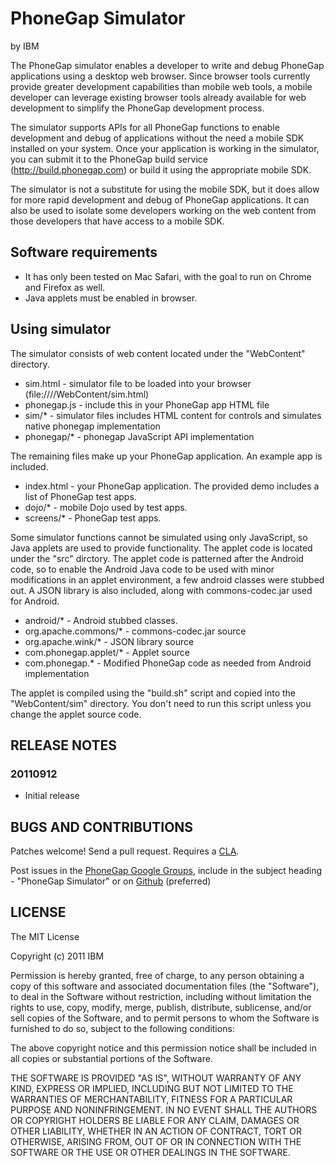 # PhoneGap Simulator #
by IBM

The PhoneGap simulator enables a developer to write and debug PhoneGap applications using a desktop web browser.  Since browser tools currently provide greater development capabilities than mobile web tools, a mobile developer can leverage existing browser tools already available for web development to simplify the PhoneGap development process.

The simulator supports APIs for all PhoneGap functions to enable development and debug of applications without the need a mobile SDK installed on your system.  Once your application is working in the simulator, you can submit it to the PhoneGap build service (http://build.phonegap.com) or build it using the appropriate mobile SDK.

The simulator is not a substitute for using the mobile SDK, but it does allow for more rapid development and debug of PhoneGap applications.  It can also be used to isolate some developers working on the web content from those developers that have access to a mobile SDK.

## Software requirements ##

* It has only been tested on Mac Safari, with the goal to run on Chrome and Firefox as well.
* Java applets must be enabled in browser.

## Using simulator ##

The simulator consists of web content located under the "WebContent" directory.

* sim.html - simulator file to be loaded into your browser (file:///<path>/WebContent/sim.html)
* phonegap.js - include this in your PhoneGap app HTML file
* sim/* - simulator files includes HTML content for controls and simulates native phonegap implementation
* phonegap/* - phonegap JavaScript API implementation
  
The remaining files make up your PhoneGap application.  An example app is included.

* index.html - your PhoneGap application.  The provided demo includes a list of PhoneGap test apps.
* dojo/* - mobile Dojo used by test apps.
* screens/* - PhoneGap test apps.

Some simulator functions cannot be simulated using only JavaScript, so Java applets are used to provide functionality.  The applet code is located under the "src" dirctory.  The applet code is patterned after the Android code, so to enable the Android Java code to be used with minor modifications in an applet environment, a few android classes were stubbed out.  A JSON library is also included, along with commons-codec.jar used for Android.

* android/* - Android stubbed classes.
* org.apache.commons/* - commons-codec.jar source
* org.apache.wink/* - JSON library source
* com.phonegap.applet/* - Applet source
* com.phonegap.* - Modified PhoneGap code as needed from Android implementation

The applet is compiled using the "build.sh" script and copied into the "WebContent/sim" directory.  You don't need to run this script unless you change the applet source code.


## RELEASE NOTES ##

### 20110912 ###
* Initial release

## BUGS AND CONTRIBUTIONS ##

Patches welcome! Send a pull request.  Requires a [CLA](https://files.pbworks.com/download/qH1OfztZ1d/phonegap/31724031/NitobiPhoneGapCLA.pdf).

Post issues in the [PhoneGap Google Groups](http://groups.google.com/group/phonegap), include in the subject heading - "PhoneGap Simulator" or on [Github](http://github.com/brycecurtis/phonegap-simjs/issues)
(preferred)

## LICENSE ##

The MIT License

Copyright (c) 2011 IBM

Permission is hereby granted, free of charge, to any person obtaining a copy of this software and associated documentation files (the "Software"), to deal in the Software without restriction, including without limitation the rights to use, copy, modify, merge, publish, distribute, sublicense, and/or sell copies of the Software, and to permit persons to whom the Software is furnished to do so, subject to the following conditions:

The above copyright notice and this permission notice shall be included in all copies or substantial portions of the Software.

THE SOFTWARE IS PROVIDED "AS IS", WITHOUT WARRANTY OF ANY KIND, EXPRESS OR IMPLIED, INCLUDING BUT NOT LIMITED TO THE WARRANTIES OF MERCHANTABILITY, FITNESS FOR A PARTICULAR PURPOSE AND NONINFRINGEMENT. IN NO EVENT SHALL THE AUTHORS OR COPYRIGHT HOLDERS BE LIABLE FOR ANY CLAIM, DAMAGES OR OTHER LIABILITY, WHETHER IN AN ACTION OF CONTRACT, TORT OR OTHERWISE, ARISING FROM, OUT OF OR IN CONNECTION WITH THE SOFTWARE OR THE USE OR OTHER DEALINGS IN THE SOFTWARE.
